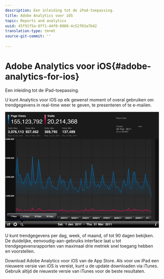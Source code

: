 ```yaml
---
description: Een inleiding tot de iPad-toepassing.
title: Adobe Analytics voor iOS
topic: Reports and analytics
uuid: 45f91f5a-8ff1-44f0-8880-4c52f03a7b42
translation-type: tm+mt
source-git-commit: ''

---
```



# Adobe Analytics voor iOS{#adobe-analytics-for-ios}

Een inleiding tot de iPad-toepassing.

U kunt Analytics voor iOS op elk gewenst moment of overal gebruiken om trendgegevens in real-time weer te geven, te presenteren of te e-mailen.

![](assets/ipad.png)

U kunt trendgegevens per dag, week, of maand, of tot 90 dagen bekijken. De duidelijke, eenvoudig-aan-gebruiks interface laat u tot trendgegevensrapporten van maximaal drie metriek snel toegang hebben en voorstellen.

Download Adobe Analytics voor iOS van de App Store. Als voor uw iPad een nieuwere versie van iOS is vereist, kunt u de update downloaden via iTunes. Gebruik altijd de nieuwste versie van iTunes voor de beste resultaten.
